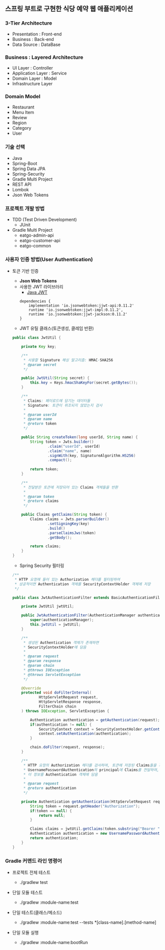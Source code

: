 ## 스프링 부트로 구현한 식당 예약 웹 애플리케이션

### 3-Tier Architecture

- Presentation : Front-end
- Business : Back-end
- Data Source : DataBase
    
### Business : Layered Architecture

- UI Layer : Controller
- Application Layer : Service
- Domain Layer : Model
- Infrastructure Layer
    
### Domain Model

- Restaurant
- Menu Item
- Review
- Region
- Category
- User
    
### 기술 선택

- Java
- Spring-Boot
- Spring Data JPA
- Spring-Security
- Gradle Multi Project
- REST API
- Lombok
- Json Web Tokens
    
### 프로젝트 개발 방법

- TDD (Test Driven Development)
  - JUnit
- Gradle Multi Project
  - eatgo-admin-api
  - eatgo-customer-api
  - eatgo-common
  
### 사용자 인증 방법(User Authentication)
- 토큰 기반 인증
  - **Json Web Tokens**
  - 사용한 JWT 라이브러리
    - [Java JWT](https://github.com/jwtk/jjwt)
    ```
    dependencies {
        implementation 'io.jsonwebtoken:jjwt-api:0.11.2'
        runtime 'io.jsonwebtoken:jjwt-impl:0.11.2',
        runtime 'io.jsonwebtoken:jjwt-jackson:0.11.2'
    }
    ```
  - JWT 유틸 클래스(토큰생성, 클레임 반환)
  ```java
  public class JwtUtil {
  
      private Key key;
  
      /**
       * 사용할 Signature 해싱 알고리즘: HMAC-SHA256
       * @param secret
       */
  
      public JwtUtil(String secret) {
          this.key = Keys.hmacShaKeyFor(secret.getBytes());
      }
  
      /**
       * Claims: 페이로드에 담기는 데이터들
       * Signature: 토큰이 위조되지 않았는지 검사
       *
       * @param userId
       * @param name
       * @return token
       */
  
      public String createToken(long userId, String name) {
          String token = Jwts.builder()
                  .claim("userId", userId)
                  .claim("name", name)
                  .signWith(key, SignatureAlgorithm.HS256)
                  .compact();
          
          return token;
      }
  
      /**
       * 전달받은 토큰에 저장되어 있는 Claims 객체들을 반환
       *
       * @param token
       * @return claims
       */
  
      public Claims getClaims(String token) {
          Claims claims = Jwts.parserBuilder()
                  .setSigningKey(key)
                  .build()
                  .parseClaimsJws(token)
                  .getBody();
  
          return claims;
      }
  }
  ```
  
  - Spring Security 필터링
  ```java
  /**
   * HTTP 요청에 들어 있는 Authorization 헤더를 필터링하여
   * 성공적이면 Authentication 객체를 SecurityContextHolder 객체에 저장
   */
  
  public class JwtAuthenticationFilter extends BasicAuthenticationFilter {
  
      private JwtUtil jwtUtil;
  
      public JwtAuthenticationFilter(AuthenticationManager authenticationManager, JwtUtil jwtUtil) {
          super(authenticationManager);
          this.jwtUtil = jwtUtil;
      }
  
      /**
       * 생성된 Authentication 객체가 존재하면
       * SecurityContextHolder에 담음
       *
       * @param request
       * @param response
       * @param chain
       * @throws IOException
       * @throws ServletException
       */
  
      @Override
      protected void doFilterInternal(
              HttpServletRequest request,
              HttpServletResponse response,
              FilterChain chain
      ) throws IOException, ServletException {
  
          Authentication authentication = getAuthentication(request);
          if(authentication != null) {
              SecurityContext context = SecurityContextHolder.getContext();
              context.setAuthentication(authentication);
          }
  
          chain.doFilter(request, response);
      }
  
      /**
       * HTTP 요청의 Authorization 헤더를 검사하여, 토큰에 저장된 Claims들을 가져옴
       * UsernamePasswordAuthentication의 principal에 Claims를 전달하여,
       * 이 정보를 Authentication 객체에 담음
       *
       * @param request
       * @return authentication
       */
  
      private Authentication getAuthentication(HttpServletRequest request) {
          String token = request.getHeader("Authorization");
          if(token == null) {
              return null;
          }
  
          Claims claims = jwtUtil.getClaims(token.substring("Bearer ".length()));
          Authentication authentication = new UsernamePasswordAuthenticationToken(claims, null);
          return authentication;
      }
  }
  ```
    
### Gradle 커맨드 라인 명령어

- 프로젝트 전체 테스트
  - ./gradlew test

- 단일 모듈 테스트
  - ./gradlew :module-name:test

- 단일 테스트(클래스/메소드)
  - ./gradlew :module-name:test --tests *[class-name].[method-name]
  
- 단일 모듈 실행
  - ./gradlew :module-name:bootRun